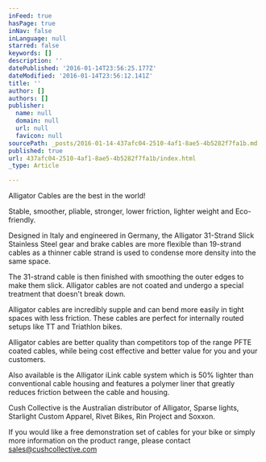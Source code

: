 ```yaml
---
inFeed: true
hasPage: true
inNav: false
inLanguage: null
starred: false
keywords: []
description: ''
datePublished: '2016-01-14T23:56:25.177Z'
dateModified: '2016-01-14T23:56:12.141Z'
title: ''
author: []
authors: []
publisher:
  name: null
  domain: null
  url: null
  favicon: null
sourcePath: _posts/2016-01-14-437afc04-2510-4af1-8ae5-4b5282f7fa1b.md
published: true
url: 437afc04-2510-4af1-8ae5-4b5282f7fa1b/index.html
_type: Article

---
```

Alligator Cables are the best in the world! 

Stable, smoother, pliable, stronger, lower friction, lighter weight and Eco-friendly. 

Designed in Italy and engineered in Germany, the Alligator 31-Strand Slick Stainless Steel gear and brake cables are more flexible than 19-strand cables as a thinner cable strand is used to condense more density into the same space. 

The 31-strand cable is then finished with smoothing the outer edges to make them slick.
Alligator cables are not coated and undergo a special treatment that doesn't break down. 

Alligator cables are incredibly supple and can bend more easily in tight spaces with less friction. These cables are perfect for internally routed setups like TT and Triathlon bikes. 

Alligator cables are better quality than competitors top of the range PFTE coated cables, while being cost effective and better value for you and your customers. 

Also available is the Alligator iLink cable system which is 50% lighter than conventional cable housing and features a polymer liner that greatly reduces friction between the cable and housing. 

Cush Collective is the Australian distributor of Alligator, Sparse lights, Starlight Custom Apparel, Rivet Bikes, Rin Project and Soxxon. 

If you would like a free demonstration set of cables for your bike or simply more information on the product range, please contact sales@cushcollective.com